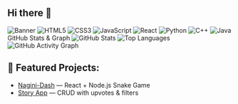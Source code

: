 ## Hi there 👋

<!--
**Akarshana06/Akarshana06** is a ✨ _special_ ✨ repository because its `README.md` (this file) appears on your GitHub profile.

Here are some ideas to get you started:

- 🔭 I’m currently working on ...
- 🌱 I’m currently learning ...
- 👯 I’m looking to collaborate on ...
- 🤔 I’m looking for help with ...
- 💬 Ask me about ...
- 📫 How to reach me: ...
- 😄 Pronouns: ...
- ⚡ Fun fact: ...
-->
![Banner](https://raw.githubusercontent.com/Akarshana06/Akarshana06/main/banner.png)
![HTML5](https://img.shields.io/badge/HTML5-E34F26?style=for-the-badge&logo=html5&logoColor=white)
![CSS3](https://img.shields.io/badge/CSS3-1572B6?style=for-the-badge&logo=css3&logoColor=white)
![JavaScript](https://img.shields.io/badge/JavaScript-F7DF1E?style=for-the-badge&logo=javascript&logoColor=black)
![React](https://img.shields.io/badge/React-61DAFB?style=for-the-badge&logo=react&logoColor=black)
![Python](https://img.shields.io/badge/Python-3776AB?style=for-the-badge&logo=python&logoColor=white)
![C++](https://img.shields.io/badge/C++-00599C?style=for-the-badge&logo=c%2b%2b&logoColor=white)
![Java](https://img.shields.io/badge/Java-007396?style=for-the-badge&logo=java&logoColor=white)
GitHub Stats & Graph
![GitHub Stats](https://github-readme-stats.vercel.app/api?username=Akarshana06&show_icons=true&theme=radical)
![Top Languages](https://github-readme-stats.vercel.app/api/top-langs/?username=Akarshana06&layout=compact&theme=radical)
![GitHub Activity Graph](https://github-readme-activity-graph.vercel.app/graph?username=Akarshana06&theme=react-dark)
## 📌 Featured Projects:
- [Nagini-Dash](https://github.com/Akarshana06/nagini-dash) — React + Node.js Snake Game
- [Story App](https://github.com/Akarshana06/story-app) — CRUD with upvotes & filters

